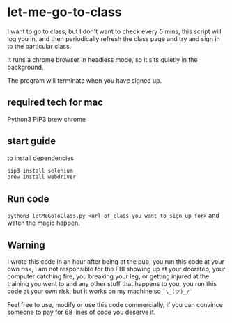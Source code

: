 # let-me-go-to-class
I want to go to class, but I don't want to check every 5 mins, this script will log you in, and then periodically refresh the class page and try and sign in to the particular class. 

It runs a chrome browser in headless mode, so it sits quietly in the background. 

The program will terminate when you have signed up. 

## required tech for mac 

Python3 
PiP3 
brew 
chrome 


## start guide 

to install dependencies 
```bash
pip3 install selenium
brew install webdriver
```


## Run code 

`python3 letMeGoToClass.py <url_of_class_you_want_to_sign_up_for>`
and watch the magic happen. 

## Warning

I wrote this code in an hour after being at the pub, you run this code at your own risk, I am not responsible for the FBI showing up at your doorstep, your computer catching fire, you breaking your leg, or getting injured at the training you went to and any other stuff that happens to you, you run this code at your own risk, but it works on my machine so `¯\_(ツ)_/¯`

Feel free to use, modify or use this code commercially, if you can convince someone to pay for 68 lines of code you deserve it.  

